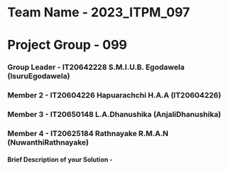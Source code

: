 # Team Name - 2023_ITPM_097
# Project Group - 099

### Group Leader - IT20642228 S.M.I.U.B. Egodawela (IsuruEgodawela)
### Member 2 - IT20604226  Hapuarachchi H.A.A (IT20604226)
### Member 3 - IT20650148  L.A.Dhanushika (AnjaliDhanushika)
### Member 4 - IT20625184 Rathnayake R.M.A.N (NuwanthiRathnayake)

#### Brief Description of your Solution - 
